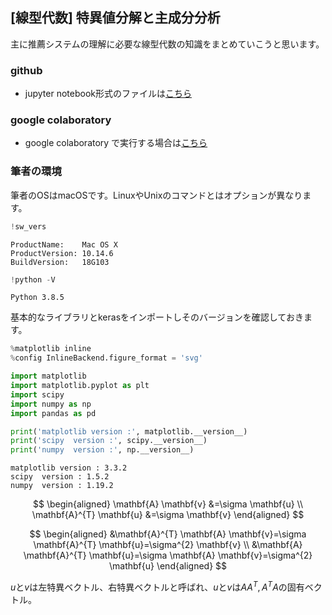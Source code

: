 ## [線型代数] 特異値分解と主成分分析

主に推薦システムの理解に必要な線型代数の知識をまとめていこうと思います。


### github
- jupyter notebook形式のファイルは[こちら](https://github.com/hiroshi0530/wa-src/tree/master/ml/linalg/base/base_nb.ipynb)

### google colaboratory
- google colaboratory で実行する場合は[こちら](https://colab.research.google.com/github/hiroshi0530/wa-src/tree/master/ml/linalg/base/base_nb.ipynb)

### 筆者の環境

筆者のOSはmacOSです。LinuxやUnixのコマンドとはオプションが異なります。


```python
!sw_vers
```

    ProductName:	Mac OS X
    ProductVersion:	10.14.6
    BuildVersion:	18G103



```python
!python -V
```

    Python 3.8.5


基本的なライブラリとkerasをインポートしそのバージョンを確認しておきます。


```python
%matplotlib inline
%config InlineBackend.figure_format = 'svg'

import matplotlib
import matplotlib.pyplot as plt
import scipy
import numpy as np
import pandas as pd

print('matplotlib version :', matplotlib.__version__)
print('scipy  version :', scipy.__version__)
print('numpy  version :', np.__version__)
```

    matplotlib version : 3.3.2
    scipy  version : 1.5.2
    numpy  version : 1.19.2


$$
\begin{aligned}
\mathbf{A} \mathbf{v} &=\sigma \mathbf{u} \\
\mathbf{A}^{T} \mathbf{u} &=\sigma \mathbf{v}
\end{aligned}
$$

$$
\begin{aligned}
&\mathbf{A}^{T} \mathbf{A} \mathbf{v}=\sigma \mathbf{A}^{T} \mathbf{u}=\sigma^{2} \mathbf{v} \\
&\mathbf{A} \mathbf{A}^{T} \mathbf{u}=\sigma \mathbf{A} \mathbf{v}=\sigma^{2} \mathbf{u}
\end{aligned}
$$

$u$と$v$は左特異ベクトル、右特異ベクトルと呼ばれ、$u$と$v$は$AA^{T}, A^{T}A$の固有ベクトル。




```python

```
